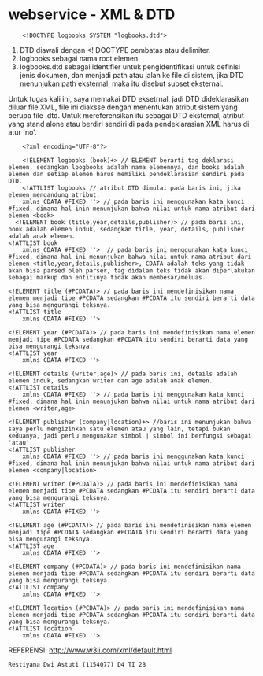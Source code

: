 # webservice - XML & DTD

        <!DOCTYPE logbooks SYSTEM "logbooks.dtd">

1. DTD diawali dengan <! DOCTYPE pembatas atau delimiter.
2. logbooks sebagai nama root elemen
3. logbooks.dtd sebagai identifier untuk pengidentifikasi untuk definisi jenis dokumen, dan menjadi path atau jalan ke file di sistem, jika DTD menunjukan path eksternal, maka itu disebut subset eksternal.

Untuk tugas kali ini, saya memakai DTD eksetrnal, jadi DTD dideklarasikan diluar file XML, file ini diaksse dengan menentukan atribut sistem yang berupa file .dtd. Untuk mereferensikan itu sebagai DTD eksternal, atribut yang stand alone atau berdiri sendiri di pada pendeklarasian XML harus di atur 'no'.

        <?xml encoding="UTF-8"?>

        <!ELEMENT logbooks (book)+> // ELEMENT berarti tag deklarasi elemen. sedangkan loogbooks adalah nama elemennya, dan books adalah elemen dan setiap elemen harus memiliki pendeklarasian sendiri pada DTD.
        <!ATTLIST logbooks // atribut DTD dimulai pada baris ini, jika elemen mengandung atribut.
        xmlns CDATA #FIXED ''> // pada baris ini menggunakan kata kunci #fixed, dimana hal inin menunjukan bahwa nilai untuk nama atribut dari elemen <book>
      <!ELEMENT book (title,year,details,publisher)> // pada baris ini, book adalah elemen induk, sedangkan title, year, details, publisher adalah anak elemen.
    <!ATTLIST book
        xmlns CDATA #FIXED ''>  // pada baris ini menggunakan kata kunci #fixed, dimana hal ini menunjukan bahwa nilai untuk nama atribut dari elemen <title,year,details,publisher>, CDATA adalah teks yang tidak akan bisa parsed oleh parser, tag didalam teks tidak akan diperlakukan sebagai markup dan entitinya tidak akan membesar/meluas.

    <!ELEMENT title (#PCDATA)> // pada baris ini mendefinisikan nama elemen menjadi tipe #PCDATA sedangkan #PCDATA itu sendiri berarti data yang bisa mengurangi teksnya.
    <!ATTLIST title
        xmlns CDATA #FIXED ''>

    <!ELEMENT year (#PCDATA)> // pada baris ini mendefinisikan nama elemen menjadi tipe #PCDATA sedangkan #PCDATA itu sendiri berarti data yang bisa mengurangi teksnya.
    <!ATTLIST year
        xmlns CDATA #FIXED ''>

    <!ELEMENT details (writer,age)> // pada baris ini, details adalah elemen induk, sedangkan writer dan age adalah anak elemen.
    <!ATTLIST details
        xmlns CDATA #FIXED ''> // pada baris ini menggunakan kata kunci #fixed, dimana hal inin menunjukan bahwa nilai untuk nama atribut dari elemen <writer,age>

    <!ELEMENT publisher (company|location)+> //baris ini menunjukan bahwa saya perlu mengizinkan satu elemen atau yang lain, tetapi bukan keduanya, jadi perlu mengunakan simbol | simbol ini berfungsi sebagai 'atau'
    <!ATTLIST publisher
        xmlns CDATA #FIXED ''> // pada baris ini menggunakan kata kunci #fixed, dimana hal inin menunjukan bahwa nilai untuk nama atribut dari elemen <company|location>

    <!ELEMENT writer (#PCDATA)> // pada baris ini mendefinisikan nama elemen menjadi tipe #PCDATA sedangkan #PCDATA itu sendiri berarti data yang bisa mengurangi teksnya.
    <!ATTLIST writer
        xmlns CDATA #FIXED ''>

    <!ELEMENT age (#PCDATA)> // pada baris ini mendefinisikan nama elemen menjadi tipe #PCDATA sedangkan #PCDATA itu sendiri berarti data yang bisa mengurangi teksnya.
    <!ATTLIST age
        xmlns CDATA #FIXED ''>

    <!ELEMENT company (#PCDATA)> // pada baris ini mendefinisikan nama elemen menjadi tipe #PCDATA sedangkan #PCDATA itu sendiri berarti data yang bisa mengurangi teksnya.
    <!ATTLIST company
        xmlns CDATA #FIXED ''>

    <!ELEMENT location (#PCDATA)> // pada baris ini mendefinisikan nama elemen menjadi tipe #PCDATA sedangkan #PCDATA itu sendiri berarti data yang bisa mengurangi teksnya.
    <!ATTLIST location
        xmlns CDATA #FIXED ''>
    
    
  REFERENSI:
    http://www.w3ii.com/xml/default.html
    
    Restiyana Dwi Astuti (1154077) D4 TI 2B
